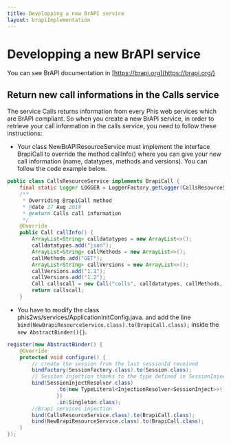 ```yaml
---
title: Developping a new BrAPI service
layout: brapiImplementation
---
```

# Developping a new BrAPI service
You can see BrAPI documentation in [https://brapi.org](https://brapi.org/)

## Return new call informations in the Calls service

The service Calls returns information from every Phis web services which are BrAPI compliant.
So when you create a new BrAPI service, in order to retrieve your call information in the calls service, you need to follow these instructions:
* Your class NewBrAPIResourceService must implement the interface BrapiCall to override the method callInfo() where you can give your new call information (name, datatypes, methods and versions).
You can follow the code example below.
```java
public class CallsResourceService implements BrapiCall {
    final static Logger LOGGER = LoggerFactory.getLogger(CallsResourceService.class);
    /**
     * Overriding BrapiCall method
     * @date 27 Aug 2018
     * @return Calls call information
     */
    @Override
    public Call callInfo() {
        ArrayList<String> calldatatypes = new ArrayList<>();
        calldatatypes.add("json");
        ArrayList<String> callMethods = new ArrayList<>();
        callMethods.add("GET");
        ArrayList<String> callVersions = new ArrayList<>();
        callVersions.add("1.1");
        callVersions.add("1.2");
        Call callscall = new Call("calls", calldatatypes, callMethods, callVersions);
        return callscall;
    }
```

* You have to modify the class phis2ws/services/ApplicationInitConfig.java. and add the line  `bind(NewBrapiResourceService.class).to(BrapiCall.class);` inside the `new AbstractBinder(){}`.

```java
register(new AbstractBinder() {
    @Override
    protected void configure() {
        // create the session from the last sessionId received
        bindFactory(SessionFactory.class).to(Session.class);
        // Session injection thanks to the type defined in SessionInjectResolver
        bind(SessionInjectResolver.class)
                .to(new TypeLiteral<InjectionResolver<SessionInject>>() {
                })
                .in(Singleton.class);
        //Brapi services injection
        bind(CallsResourceService.class).to(BrapiCall.class);
        bind(NewBrapiResourceService.class).to(BrapiCall.class);
    }
});
```
